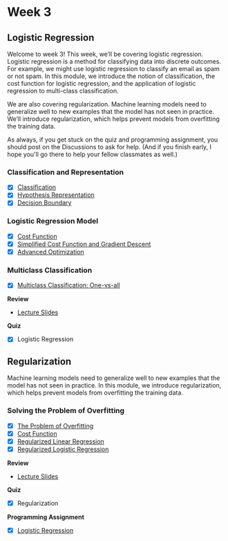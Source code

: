 # Week 3

## Logistic Regression
Welcome to week 3! This week, we’ll be covering logistic regression. Logistic regression is a method for classifying data into discrete outcomes. For example, we might use logistic regression to classify an email as spam or not spam. In this module, we introduce the notion of classification, the cost function for logistic regression, and the application of logistic regression to multi-class classification.

We are also covering regularization. Machine learning models need to generalize well to new examples that the model has not seen in practice. We’ll introduce regularization, which helps prevent models from overfitting the training data.

As always, if you get stuck on the quiz and programming assignment, you should post on the Discussions to ask for help. (And if you finish early, I hope you'll go there to help your fellow classmates as well.)

### Classification and Representation
- [x] [Classification](https://www.youtube.com/watch?v=-la3q9d7AKQ&index=32&list=PLLssT5z_DsK-h9vYZkQkYNWcItqhlRJLN)
- [x] [Hypothesis Representation](https://www.youtube.com/watch?v=t1IT5hZfS48&list=PLLssT5z_DsK-h9vYZkQkYNWcItqhlRJLN&index=33)
- [x] [Decision Boundary](https://www.youtube.com/watch?v=F_VG4LNjZZw&index=34&list=PLLssT5z_DsK-h9vYZkQkYNWcItqhlRJLN)

### Logistic Regression Model
- [x] [Cost Function](https://www.youtube.com/watch?v=HIQlmHxI6-0&index=35&list=PLLssT5z_DsK-h9vYZkQkYNWcItqhlRJLN)
- [x] [Simplified Cost Function and Gradient Descent](https://www.youtube.com/watch?v=TTdcc21Ko9A&list=PLLssT5z_DsK-h9vYZkQkYNWcItqhlRJLN&index=36)
- [x] [Advanced Optimization](https://www.youtube.com/watch?v=6vO3DVJlsK4&list=PLLssT5z_DsK-h9vYZkQkYNWcItqhlRJLN&index=37)

### Multiclass Classification
- [x] [Multiclass Classification: One-vs-all](https://www.youtube.com/watch?v=-EIfb6vFJzc&list=PLLssT5z_DsK-h9vYZkQkYNWcItqhlRJLN&index=38)

**Review**
- [Lecture Slides](lecture6.pdf)

**Quiz**
- [x] Logistic Regression

## Regularization
Machine learning models need to generalize well to new examples that the model has not seen in practice. In this module, we introduce regularization, which helps prevent models from overfitting the training data.

### Solving the Problem of Overfitting
- [x] [The Problem of Overfitting](https://www.youtube.com/watch?v=u73PU6Qwl1I&index=39&list=PLLssT5z_DsK-h9vYZkQkYNWcItqhlRJLN)
- [x] [Cost Function](https://www.youtube.com/watch?v=KvtGD37Rm5I&list=PLLssT5z_DsK-h9vYZkQkYNWcItqhlRJLN&index=40)
- [x] [Regularized Linear Regression](https://www.youtube.com/watch?v=qbvRdrd0yJ8&list=PLLssT5z_DsK-h9vYZkQkYNWcItqhlRJLN&index=41)
- [x] [Regularized Logistic Regression](https://www.youtube.com/watch?v=IXPgm1e0IOo&list=PLLssT5z_DsK-h9vYZkQkYNWcItqhlRJLN&index=42)

**Review**
- [Lecture Slides](lecture7.pdf)

**Quiz**
- [x] Regularization

**Programming Assignment**
- [x] [Logistic Regression](ex2.pdf)
